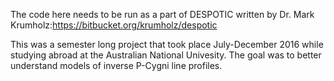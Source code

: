 The code here needs to be run as a part of DESPOTIC written by Dr. Mark Krumholz:https://bitbucket.org/krumholz/despotic

This was a semester long project that took place July-December 2016 while studying abroad at the Australian National Univesity. The goal was to better understand models of inverse P-Cygni line profiles. 
